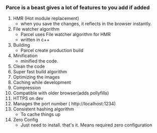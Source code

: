 ### Parce is a beast gives a lot of features to you add if added
1. HMR (Hot module replacement)
    * when you save the changes, it reflects in the browser instantly.
2. File watcher algorithm
    * Parcel uses File watcher algorithm for HMR
    * written in c++
3. Building 
    * Parcel create production build
4. Minification
    * minified the code.
5. Clean the code
6. Super fast build algorithm
7. Optimizing the images
8. Caching while development
9. Compression
10. Compatible with older browser(adds pollyfills)
11. HTTPS on dev
12. Manages the port number ( http://localhost:1234)
13. Consistent hashing algorithm
    * To cache things up
14. Zero Config
    * Just need to install. that's it. Means required zero configuration

